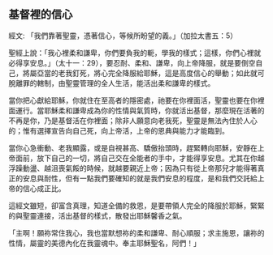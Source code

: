 ## 基督裡的信心 ##

經文: 「我們靠著聖靈，憑著信心，等候所盼望的義。」（加拉太書五：5）



聖經上說：「我心裡柔和謙卑，你們要負我的軛，學我的樣式；這樣，你們心裡就必得享安息。」（太十一：29），要忍耐、柔和、謙卑，向上帝降服，就是要倒空自己，將屬亞當的老我釘死，將心完全降服給耶穌，這是高度信心的舉動；如此就可脫離罪的轄制，由聖靈管理的全人生活，能活出柔和謙卑的樣式。

當你把心獻給耶穌，你就住在至高者的隱密處，祂要在你裡面活，聖靈也要在你裡面運行。當耶穌柔和謙卑成為你的性情與氣質時，你就活出基督，那麼現在活著的不再是你，乃是基督活在你裡面；除非人願意向老我死，聖靈是無法內住於人心的；惟有選擇宣告向自己死，向上帝活，上帝的恩典與能力才能臨到。

當你心急衝動、老我顯露，或是自視甚高、驕傲抬頭時，趕緊轉向耶穌，安靜在上帝面前，放下自己的一切，將自己交在全能者的手中，才能得享安息。尤其在你越浮躁動盪、越沮喪氣餒的時候，就越要親近上帝；因為只有從上帝那兒才能得著真正的安息與耐性，但有一點我們要確知的就是我們安息的程度，是和我們交託給上帝的信心成正比。

這經文雖短，卻富含真理，知道全備的救恩，是要帶領人完全的降服於耶穌，緊緊的與聖靈連接，活出基督的樣式，散發出耶穌馨香之氣。

「主啊！願祢常住我心，我也當默想祢的柔和謙卑、耐心順服；求主施恩，讓祢的性情，屬靈的美德內化在我靈魂中。奉主耶穌聖名，阿們！」